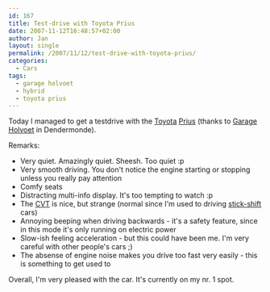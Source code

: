 ```yaml
---
id: 167
title: Test-drive with Toyota Prius
date: 2007-11-12T16:48:57+02:00
author: Jan
layout: single
permalink: /2007/11/12/test-drive-with-toyota-prius/
categories:
  - Cars
tags:
  - garage holvoet
  - hybrid
  - toyota prius
---
```

Today I managed to get a testdrive with the [Toyota](http://www.toyota.be/) [Prius](http://nl.toyota.be/cars/new_cars/prius/index.aspx) (thanks to [Garage Holvoet](http://netnl.toyota.be/dealers/A5F3CA4D-E065-11D2-9822-006094F96CDD/) in Dendermonde).

Remarks:

  * Very quiet. Amazingly quiet. Sheesh. Too quiet :p
  * Very smooth driving. You don't notice the engine starting or stopping unless you really pay attention
  * Comfy seats
  * Distracting multi-info display. It's too tempting to watch :p
  * The [CVT](http://en.wikipedia.org/wiki/Continuously_variable_transmission) is nice, but strange (normal since I'm used to driving [stick-shift](http://en.wikipedia.org/wiki/Stick_shift) cars)
  * Annoying beeping when driving backwards - it's a safety feature, since in this mode it's only running on electric power
  * Slow-ish feeling acceleration - but this could have been me. I'm very careful with other people's cars ;)
  * The absense of engine noise makes you drive too fast very easily - this is something to get used to

Overall, I'm very pleased with the car. It's currently on my nr. 1 spot.